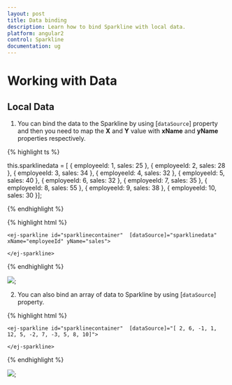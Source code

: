 ```yaml
---
layout: post
title: Data binding
description: Learn how to bind Sparkline with local data.
platform: angular2
control: Sparkline
documentation: ug
---
```


# Working with Data

## Local Data

1. You can bind the data to the Sparkline by using [`dataSource`] property and then you need to map the **X** and **Y** value with **xName** and **yName** properties respectively.

{% highlight ts %}

  this.sparklinedata = [
{ employeeId: 1, sales: 25 },
{ employeeId: 2, sales: 28 },
{ employeeId: 3, sales: 34 },
{ employeeId: 4, sales: 32 },
{ employeeId: 5, sales: 40 },
{ employeeId: 6, sales: 32 },
{ employeeId: 7, sales: 35 },
{ employeeId: 8, sales: 55 },
{ employeeId: 9, sales: 38 },
{ employeeId: 10, sales: 30 }];

{% endhighlight %}

{% highlight html %}

    <ej-sparkline id="sparklinecontainer"  [dataSource]="sparklinedata" xName="employeeId" yName="sales">          
                               
    </ej-sparkline>

{% endhighlight %}


![](Working-with-Data_images/Working-with-Data_img1.png); 

2. You can also bind an array of data to Sparkline by using [`dataSource`] property.  

{% highlight html %}

    <ej-sparkline id="sparklinecontainer"  [dataSource]="[ 2, 6, -1, 1, 12, 5, -2, 7, -3, 5, 8, 10]">          
                               
    </ej-sparkline>

{% endhighlight %}

![](Working-with-Data_images/Working-with-Data_img2.png); 


